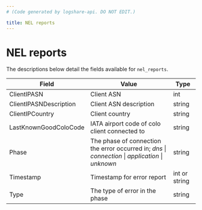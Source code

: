 ```yaml
---
# (Code generated by logshare-api. DO NOT EDIT.)

title: NEL reports
---
```


# NEL reports

The descriptions below detail the fields available for `nel_reports`.

<TableWrap>

| Field                  | Value                                                                                                                          | Type          |
| ---------------------- | ------------------------------------------------------------------------------------------------------------------------------ | ------------- |
| ClientIPASN            | Client ASN                                                                                                                     | int           |
| ClientIPASNDescription | Client ASN description                                                                                                         | string        |
| ClientIPCountry        | Client country                                                                                                                 | string        |
| LastKnownGoodColoCode  | IATA airport code of colo client connected to                                                                                  | string        |
| Phase                  | The phase of connection the error occurred in; <em>dns</em> \| <em>connection</em> \| <em>application</em> \| <em>unknown</em> | string        |
| Timestamp              | Timestamp for error report                                                                                                     | int or string |
| Type                   | The type of error in the phase                                                                                                 | string        |

</TableWrap>

